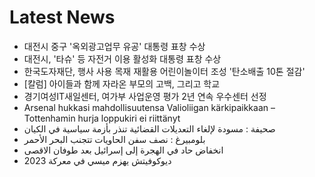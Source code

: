 # Latest News
-  대전시 중구 '옥외광고업무 유공' 대통령 표창 수상
-  대전시, '타슈' 등 자전거 이용 활성화 대통령 표창 수상
-  한국도자재단, 행사 사용 목재 재활용 어린이놀이터 조성 '탄소배출 10톤 절감'
-  [칼럼] 아이들과 함께 자라온 부모의 고백, 그리고 학교
-  경기여성IT새일센터, 여가부 사업운영 평가 2년 연속 우수센터 선정
-  Arsenal hukkasi mahdollisuutensa Valioliigan kärkipaikkaan – Tottenhamin hurja loppukiri ei riittänyt
-  صحيفة : مسودة لإلغاء التعديلات القضائية تنذر بأزمة سياسية في الكيان
-  بلومبيرغ : نصف سفن الحاويات تتجنب البحر الأحمر
-  انخفاض حاد في الهجرة إلى إسرائيل بعد طوفان الاقصى
-  ديوكوفيتش يهزم ميسي في معركة 2023
